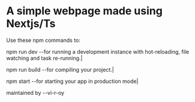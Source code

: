 # A simple webpage made using Nextjs/Ts

Use these npm commands to:


npm run dev  --for running a development instance with hot-reloading, file watching and task re-running.|




npm run build --for compiling your project.|




npm start --for starting your app in production mode|



maintained by --vi-r-oy

